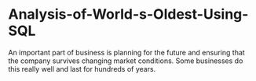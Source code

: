 # Analysis-of-World-s-Oldest-Using-SQL
An important part of business is planning for the future and ensuring that the company survives changing market conditions. Some businesses do this really well and last for hundreds of years.
